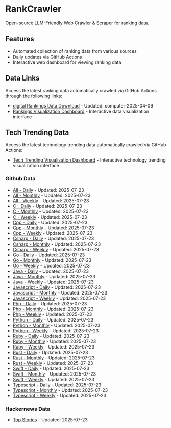 # RankCrawler

Open-source LLM-Friendly Web Crawler & Scraper for ranking data.

## Features

* Automated collection of ranking data from various sources
* Daily updates via GitHub Actions
* Interactive web dashboard for viewing ranking data


## Data Links

Access the latest ranking data automatically crawled via GitHub Actions through the following links:

* [digital Rankings Data Download](https://github.com/chenjy16/RankCrawler/blob/main/data/1688/digital_computer_2025-04-06.json) - Updated: computer-2025-04-06
* [Rankings Visualization Dashboard](https://chenjy16.github.io/RankCrawler/1688_rankings.html) - Interactive data visualization interface




## Tech Trending Data

Access the latest technology trending data automatically crawled via GitHub Actions:

* [Tech Trending Visualization Dashboard](https://chenjy16.github.io/RankCrawler/tech_trending.html) - Interactive technology trending visualization interface

### Github Data

* [All - Daily](https://github.com/chenjy16/RankCrawler/blob/main/data/github/github_all_daily_2025-07-23.json) - Updated: 2025-07-23
* [All - Monthly](https://github.com/chenjy16/RankCrawler/blob/main/data/github/github_all_monthly_2025-07-23.json) - Updated: 2025-07-23
* [All - Weekly](https://github.com/chenjy16/RankCrawler/blob/main/data/github/github_all_weekly_2025-07-23.json) - Updated: 2025-07-23
* [C - Daily](https://github.com/chenjy16/RankCrawler/blob/main/data/github/github_c_daily_2025-07-23.json) - Updated: 2025-07-23
* [C - Monthly](https://github.com/chenjy16/RankCrawler/blob/main/data/github/github_c_monthly_2025-07-23.json) - Updated: 2025-07-23
* [C - Weekly](https://github.com/chenjy16/RankCrawler/blob/main/data/github/github_c_weekly_2025-07-23.json) - Updated: 2025-07-23
* [Cpp - Daily](https://github.com/chenjy16/RankCrawler/blob/main/data/github/github_cpp_daily_2025-07-23.json) - Updated: 2025-07-23
* [Cpp - Monthly](https://github.com/chenjy16/RankCrawler/blob/main/data/github/github_cpp_monthly_2025-07-23.json) - Updated: 2025-07-23
* [Cpp - Weekly](https://github.com/chenjy16/RankCrawler/blob/main/data/github/github_cpp_weekly_2025-07-23.json) - Updated: 2025-07-23
* [Csharp - Daily](https://github.com/chenjy16/RankCrawler/blob/main/data/github/github_csharp_daily_2025-07-23.json) - Updated: 2025-07-23
* [Csharp - Monthly](https://github.com/chenjy16/RankCrawler/blob/main/data/github/github_csharp_monthly_2025-07-23.json) - Updated: 2025-07-23
* [Csharp - Weekly](https://github.com/chenjy16/RankCrawler/blob/main/data/github/github_csharp_weekly_2025-07-23.json) - Updated: 2025-07-23
* [Go - Daily](https://github.com/chenjy16/RankCrawler/blob/main/data/github/github_go_daily_2025-07-23.json) - Updated: 2025-07-23
* [Go - Monthly](https://github.com/chenjy16/RankCrawler/blob/main/data/github/github_go_monthly_2025-07-23.json) - Updated: 2025-07-23
* [Go - Weekly](https://github.com/chenjy16/RankCrawler/blob/main/data/github/github_go_weekly_2025-07-23.json) - Updated: 2025-07-23
* [Java - Daily](https://github.com/chenjy16/RankCrawler/blob/main/data/github/github_java_daily_2025-07-23.json) - Updated: 2025-07-23
* [Java - Monthly](https://github.com/chenjy16/RankCrawler/blob/main/data/github/github_java_monthly_2025-07-23.json) - Updated: 2025-07-23
* [Java - Weekly](https://github.com/chenjy16/RankCrawler/blob/main/data/github/github_java_weekly_2025-07-23.json) - Updated: 2025-07-23
* [Javascript - Daily](https://github.com/chenjy16/RankCrawler/blob/main/data/github/github_javascript_daily_2025-07-23.json) - Updated: 2025-07-23
* [Javascript - Monthly](https://github.com/chenjy16/RankCrawler/blob/main/data/github/github_javascript_monthly_2025-07-23.json) - Updated: 2025-07-23
* [Javascript - Weekly](https://github.com/chenjy16/RankCrawler/blob/main/data/github/github_javascript_weekly_2025-07-23.json) - Updated: 2025-07-23
* [Php - Daily](https://github.com/chenjy16/RankCrawler/blob/main/data/github/github_php_daily_2025-07-23.json) - Updated: 2025-07-23
* [Php - Monthly](https://github.com/chenjy16/RankCrawler/blob/main/data/github/github_php_monthly_2025-07-23.json) - Updated: 2025-07-23
* [Php - Weekly](https://github.com/chenjy16/RankCrawler/blob/main/data/github/github_php_weekly_2025-07-23.json) - Updated: 2025-07-23
* [Python - Daily](https://github.com/chenjy16/RankCrawler/blob/main/data/github/github_python_daily_2025-07-23.json) - Updated: 2025-07-23
* [Python - Monthly](https://github.com/chenjy16/RankCrawler/blob/main/data/github/github_python_monthly_2025-07-23.json) - Updated: 2025-07-23
* [Python - Weekly](https://github.com/chenjy16/RankCrawler/blob/main/data/github/github_python_weekly_2025-07-23.json) - Updated: 2025-07-23
* [Ruby - Daily](https://github.com/chenjy16/RankCrawler/blob/main/data/github/github_ruby_daily_2025-07-23.json) - Updated: 2025-07-23
* [Ruby - Monthly](https://github.com/chenjy16/RankCrawler/blob/main/data/github/github_ruby_monthly_2025-07-23.json) - Updated: 2025-07-23
* [Ruby - Weekly](https://github.com/chenjy16/RankCrawler/blob/main/data/github/github_ruby_weekly_2025-07-23.json) - Updated: 2025-07-23
* [Rust - Daily](https://github.com/chenjy16/RankCrawler/blob/main/data/github/github_rust_daily_2025-07-23.json) - Updated: 2025-07-23
* [Rust - Monthly](https://github.com/chenjy16/RankCrawler/blob/main/data/github/github_rust_monthly_2025-07-23.json) - Updated: 2025-07-23
* [Rust - Weekly](https://github.com/chenjy16/RankCrawler/blob/main/data/github/github_rust_weekly_2025-07-23.json) - Updated: 2025-07-23
* [Swift - Daily](https://github.com/chenjy16/RankCrawler/blob/main/data/github/github_swift_daily_2025-07-23.json) - Updated: 2025-07-23
* [Swift - Monthly](https://github.com/chenjy16/RankCrawler/blob/main/data/github/github_swift_monthly_2025-07-23.json) - Updated: 2025-07-23
* [Swift - Weekly](https://github.com/chenjy16/RankCrawler/blob/main/data/github/github_swift_weekly_2025-07-23.json) - Updated: 2025-07-23
* [Typescript - Daily](https://github.com/chenjy16/RankCrawler/blob/main/data/github/github_typescript_daily_2025-07-23.json) - Updated: 2025-07-23
* [Typescript - Monthly](https://github.com/chenjy16/RankCrawler/blob/main/data/github/github_typescript_monthly_2025-07-23.json) - Updated: 2025-07-23
* [Typescript - Weekly](https://github.com/chenjy16/RankCrawler/blob/main/data/github/github_typescript_weekly_2025-07-23.json) - Updated: 2025-07-23

### Hackernews Data

* [Top Stories](https://github.com/chenjy16/RankCrawler/blob/main/data/hackernews/hackernews_top_2025-07-23.json) - Updated: 2025-07-23


